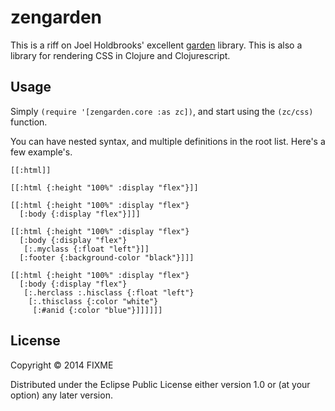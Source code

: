 # zengarden

This is a riff on Joel Holdbrooks' excellent [garden](https://github.com/noprompt/garden) library. This is also a library for rendering CSS in Clojure and Clojurescript. 


## Usage

Simply `(require '[zengarden.core :as zc])`, and start using the `(zc/css)` function. 

You can have nested syntax, and multiple definitions in the root list. Here's a few example's.

```
[[:html]]

[[:html {:height "100%" :display "flex"}]]

[[:html {:height "100%" :display "flex"}
  [:body {:display "flex"}]]]

[[:html {:height "100%" :display "flex"}
  [:body {:display "flex"}
   [:.myclass {:float "left"}]]
  [:footer {:background-color "black"}]]]

[[:html {:height "100%" :display "flex"}
  [:body {:display "flex"}
   [:.herclass :.hisclass {:float "left"}
    [:.thisclass {:color "white"}
     [:#anid {:color "blue"}]]]]]]
```


## License

Copyright © 2014 FIXME

Distributed under the Eclipse Public License either version 1.0 or (at
your option) any later version.
